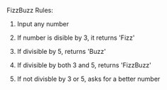 FizzBuzz Rules: 

1. Input any number 

2. If number is disible by 3, it returns 'Fizz' 

3. If divisible by 5, returns 'Buzz'

4. If divisible by both 3 and 5, returns 'FizzBuzz' 

5. If not divisble by 3 or 5, asks for a better number